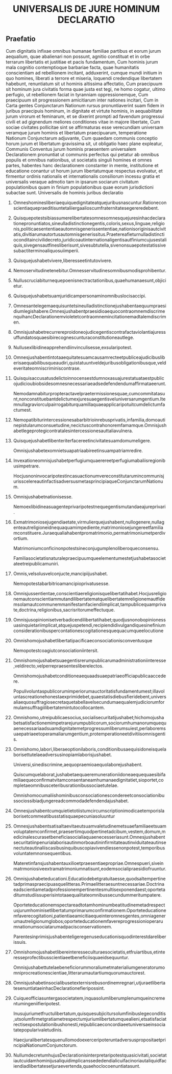 <h1 align='center'>UNIVERSALIS DE JURE HOMINUM DECLARATIO</h1>
<h2>Praefatio</h2>
<p>Cum dignitatis infixae omnibus humanae familiae partibus et eorum jurum aequalium, quae abalienari non possunt, agnitio constituat et in orbe terrarum libertatis et justitiae et pacis fundamentum,
Cum hominis jurum mala cognitio contemptioque barbariae facta, quae humanitatis conscientiam ad rebellionem incitant, adduxerint, cumque mundi initium in quo homines, liberati a terrore et miseria, loquendi credendique libertatem habebunt, renuntiatum sit ut hominis altissima affectatio,
Cum praecipuum sit hominum jura civitatis forma quae justa est tegi, ne homo cogatur, ultimo perfugio, ut rebellionem faciat in tyranniam oppressionemque,
Cum praecipuum sit progressionem amicitiarum inter nationes incitari,
Cum in Carta gentes Conjunctarum Nationum rursus pronuntiaverint suam fidem in juribus praecipuis hominum, in dignitate et virtute hominis, in aequabilitate jurum virorum et feminarum, et se dixerint prompti ad favendum progressui civili et ad gignendum meliores conditiones vitae in majore libertate,
Cum sociae civitates pollicitae sint se affirmaturas esse verecundiam universam veramque jurum hominis et libertatum praecipuarum, temperatione Nationum Conjunctarum adjuvante,
Cum quaedam communis conceptio horum jurum et libertatum gravissima sit, ut obligatio haec plane expleatur,
Communis Conventus jurum hominis praesentem universalem Declarationem pronuntiat ut communis perfectus qui petatur ab omnibus populis et omnibus nationibus, ut societatis singuli homines et omnes partes, habentes hanc declarationem constanter in mente, institutione et educatione conantur ut horum jurum libertatumque respectus evolvatur, et firmentur ordinis nationalis et internationalis consiliorum incessu gratia et universalis veraque admotio tam in ipsarum sociarum civitatum populationibus quam in finium populationibus quae eorum jurisdictioni subactae sunt.
Universalis de hominis juribus declaratio</p>
<ol>
  <li>
    <p>Omneshominesliberiaequiquedignitateatquejuribusnascuntur.Rationeconscientiaquepraeditisuntetaliiergaalioscumfraternitatesegereredebent.</p>
  </li>
  <li>
    <p>Quisquepotestsibiassumerelibertatesomnesomnesquejuresinhacdeclarationepronuntiatos,sineulladistinctionegentis,coloris,sexus,linguae,religionis,politicaesententiaeautomnisgenerissententiae,nationisoriginisautcivitatis,divitiarumautortusautomnisgenerissitus.Praetereafieturnulladistinctioconditaincivilidecreto,juridicoautinternationaligentisautfiniumcujusestaliquis,sivegensautfinesliberisunt,sivesubtutella,sivenonsuaepotestatissivesubactiterminoaliquosuiimperii.</p>
  </li>
  <li>
    <p>Quisquejushabetvivere,liberesseetintutovivere.</p>
  </li>
  <li>
    <p>Nemoservitudinetenebitur.Omnesservitudinesomnibusmodisprohibentur.</p>
  </li>
  <li>
    <p>Nulluscruciabiturnequepoenisnectractationibus,quaehumanaesunt,objicietur.</p>
  </li>
  <li>
    <p>Quisquejushabetsuamjuridicampersonaminomnibuslocisaccipi.</p>
  </li>
  <li>
    <p>Omnesantelegemaequisuntetsineulladistinctionejushabentaequumpraesidiumlegishabere.OmnesjushabentpraesidioaequocontraomnemdiscrimenquihancDeclarationemvioletetcontraomnemincitationemadtalemdiscrimen.</p>
  </li>
  <li>
    <p>Omnisjushabetrecurrereproidoneojudicegentiscontrafactaviolantiajuressuffundatosquaesibirecognescunturaconstitutioneautlege.</p>
  </li>
  <li>
    <p>Nullusexlibidineapprehendiinvinculisesse,exsularipotest.</p>
  </li>
  <li>
    <p>Omnesjushabentintotaaequitatesuamcausamrecteetpubliceajudicibusliberisaequabilibusqueaudiri,quistatuuntveldejuribusobligationibusque,veldeveritateomniscriminiscontrase.</p>
  </li>
  <li>
    <p>Quisquisaccusatusdelictoinnocensestdumnoxasuajurestatuataestpublicojudicioubiobsidesomnesnecessariaeadsedefendendumaffirmataeerunt.</p>
    <p>Nemodamnabiturpropteractavelpraetermissionesquae,cumcommitatasunt,nonconstituebantdelictumexjuresuaegentisveluniversarumgentium.Itemnullagraviorculpairrogabiturquamillaquaeapplicaripotuitcumdelictumfactumest.</p>
  </li>
  <li>
    <p>Nemopatibiturintercessionesabarbitrioinrebusprivatis,infamilia,domoautinepistularumconsuetudine,necictuscontrahonoremfamamque.Omnisjushabetlegeprotegicontratalesintercessionesauttaliavulnera.</p>
  </li>
  <li>
    <p>Quisquejushabetlibenteriterfacereetincivitatesuamdomumeligere.</p>
    <p>Omnisjushabetexomnietsuapatriaabireetinsuampatriamredire.</p>
  </li>
  <li>
    <p>Invexationeomnisjushabetperfugiumquaerereetperfugiumabaliisregionibusimpetrare.</p>
    <p>HocjusnoninvocaripotestincasuactionumvereconstitutarumincommunisjurisscelereautinfactisadversusmetasprincipiaqueConjunctarumNationum.</p>
  </li>
  <li>
    <p>Omnisjushabetnationisesse.</p>
    <p>Nemoexlibidineasuagenteprivaripotestnequegentismutandaeajureprivari.</p>
  </li>
  <li>
    <p>Exmatrimoniosejugendiaetate,virmulierquejushabent,nullogenere,nullagenteautreligioneidnequaquamimpediente,matrimoniosejungereetfamiliamconstituere.Juraequaliahabentpromatrimonio,permatrimoniumetperdivortium.</p>
    <p>Matrimoniumconficinonpotestsineconjugumplenoliberoqueconsensu.</p>
    <p>Familiasocietatisnaturalepraecipuumqueelementumestetjushabetasocietateetreipublicamuniri.</p>
  </li>
  <li>
    <p>Omnis,velsolusvelconjucte,mancipiijushabet.</p>
    <p>Nemopotestabarbitrioamancipioprivatusesse.</p>
  </li>
  <li>
    <p>Omnisjussentientae,conscientiaereligionisquelibertatihabet.Hocjusreligionemautconscientiammutandilibertatematquelibertatemreligionemautfidemsolamautcommunemmanifestamfaciendiimplicat,tampublicequamprivate,doctrina,religionibus,sacrisritorumeffectuque.</p>
  </li>
  <li>
    <p>Omnisjusopinionisetverbadicendilibertatihabet;quodjusnonobopinionessuasinquietariimplicat,atquejuspetendi,recipiendidivulgandiquesinefiniumconsiderationibuspercontationescogitationesquequacumqueelocutione</p>
  </li>
  <li>
    <p>Omnishomojushabetlibertatipacificaeconsociationisconventusque</p>
    <p>Nemopotestcoagiutconsociationiintersit.</p>
  </li>
  <li>
    <p>Omnishomojushabetsuaegentisrerumpublicarumadministrationiinteresse,veldirecto,velperrepraesentesliberelectos.</p>
    <p>Omnishomojushabetconditioneaequaadsuaepatriaeofficiapublicaaccedere.</p>
    <p>Populivoluntaspublicorumimperiorumauctoritatisfundamentumest;illavoluntascreationehonestaexprimidebet,quaestatisdiebusfieridebent,universaliaequosuffragiosecretaquetabellavelsecundumaequalemjudiciorumformulamsuffragiilibertatemintutocollocantem.</p>
  </li>
  <li>
    <p>Omnishomo,utreipublicaesocius,socialisecuritatijushabet;hichomojushabetsatisfactionemimpetrarejurumpublicorum,sociorumhumanorumquequaenecessariaadsuamdignitatemetprogressumliberumsuiest,perlaboremsuaepatriaeetoperamaliarumgentium,protemperationeetdivitiisomnisgentis.</p>
  </li>
  <li>
    <p>Omnishomo,labori,liberaeoptionilaboris,conditionibusaequisidoneisquelaborisettutelaeadversusinopiamlaborisjushabet.</p>
    <p>Universi,sinediscrimine,aequopraemioaequolaborejushabent.</p>
    <p>Quiscumquelaborat,jushabetaequaeremunerationiidoneaequequaesibifamiliaequeconfirmatvitamconsentaneamhumanaedignitatiet,sioportet,completaeomnibusceteribusrationibussociaetutelae.</p>
    <p>Omnishomocumaliishominibusconsociationescondereetconsociationibussociossibiadjungereadcommodadefendendajushabet.</p>
  </li>
  <li>
    <p>Omnesjushabentcumquietietotiistumcircumscriptionimodicaetemporislaborisetcommeatibusstatisquaepecuniasoluuntur</p>
  </li>
  <li>
    <p>Omnesjushabentsatisaltaevitaeutsuamvaletudinemetsuaefamiliaeetsuamvoluptatemconfirmet,praesertimquodpertinetadcibum,vestem,domum,medicinalescurasetbeneficiasocialiaquaenecesseriasunt.Omnesjushabentsecuritatiinpenurialaborisautinmorboautininfirmitateautinviduitateautinsenectuteautinaliiscasibusinquibuscopiavivendiessenonpotest,temporibusvoluntatemnonsequentibus.</p>
    <p>Materetinfansjushabentauxilioetpraesentiaepropriae.Omnespueri,siveinmatrmoniosiveextramatrimoniumnatisunt,eodemsocialipraesidiofruuntur.</p>
  </li>
  <li>
    <p>Omnisjushabeteducationi.Educatiodebetgratuitaesse,quodsaltempertinetadprimaspraecipuasquelitteras.Primaelitteraesuntnecessariae.Doctrinaeadscientiametadprofessionempertinentesmultisexponendaest;oportetaditumstudiissuperisintotaaequalitateomnibussecundummeritumpatere.</p>
    <p>Oporteteducationemspectareadtotamhominumbeatitudinemetadrespectusjurumhominisetlibertatumprimarumconfirmationem.Oporteteducationemfaverecogitationi,patientiaeamicitiaequeinteromnesgentes,omniagenerumautreligionumglobos;oporteteducationemfavereprogressionioperarumnationumsociatarumadpacisconservationem.</p>
    <p>Parentesinprimisjushabenteligeregenuseducationisquodinterestdareliberissuis.</p>
  </li>
  <li>
    <p>Omnishomojushabetlibereinteresseculturaesocietatis,etfruiartibus,etinteresseprofectibusscientiaeetbeneficiisquaeidsequuntur.</p>
    <p>Omnisjushabettutelaebeneficiorummoraliumetmaterialiumgeneratorumomniprocreationescientiae,litterarumautartiumquorumauctorest.</p>
  </li>
  <li>
    <p>Omnisjushabetinsocialibusetexternisrebusordinemregnari,utjuraetlibertatesenuntiataeinhacDeclarationefieripossint.</p>
  </li>
  <li>
    <p>Cuiqueofficiasuntergasocietatem,inquasolumliberumplenumqueincrementumingeniifieripotest.</p>
    <p>Inusujuriumetfructulibertatum,quisquesubjicitursolumfinibuslegeconditis,utsolumfirmetgratiametrespectumjuriumlibertatumquealieni,etsatisfaciatrectisexpostulationibushonesti,reipublicaeconcordiaeetuniversaeinsociatatepopularivaletudinis.</p>
    <p>HaecjuralibertatesquenullomodoexerceripoteruntadversuspropositaetprincipiaNationumConjunctorum.</p>
  </li>
  <li>
    <p>NullumdecretumhujusDeclarationisinterpretaripotestquasicivitati,societatiautcuidamhominijusaliquidimplicanssededendialicuifacinoriautaliquidfaciendiadlibertatesetjuraevertenda,quaehoclocoenuntiatasunt.</p>
  </li>
</ol>
